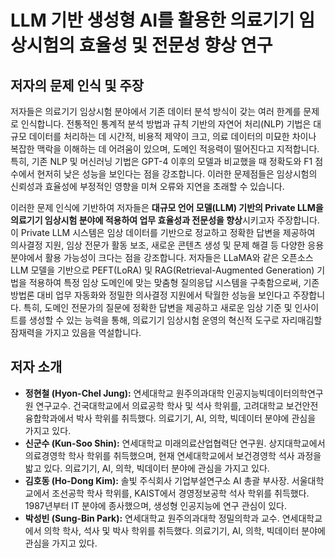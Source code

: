 # LLM 기반 생성형 AI를 활용한 의료기기 임상시험의 효율성 및 전문성 향상 연구

## 저자의 문제 인식 및 주장

저자들은 의료기기 임상시험 분야에서 기존 데이터 분석 방식이 갖는 여러 한계를 문제로 인식합니다. 전통적인 통계적 분석 방법과 규칙 기반의 자연어 처리(NLP) 기법은 대규모 데이터를 처리하는 데 시간적, 비용적 제약이 크고, 의료 데이터의 미묘한 차이나 복잡한 맥락을 이해하는 데 어려움이 있으며, 도메인 적응력이 떨어진다고 지적합니다. 특히, 기존 NLP 및 머신러닝 기법은 GPT-4 이후의 모델과 비교했을 때 정확도와 F1 점수에서 현저히 낮은 성능을 보인다는 점을 강조합니다. 이러한 문제점들은 임상시험의 신뢰성과 효율성에 부정적인 영향을 미쳐 오류와 지연을 초래할 수 있습니다.

이러한 문제 인식에 기반하여 저자들은 **대규모 언어 모델(LLM) 기반의 Private LLM을 의료기기 임상시험 분야에 적용하여 업무 효율성과 전문성을 향상**시키고자 주장합니다. 이 Private LLM 시스템은 임상 데이터를 기반으로 정교하고 정확한 답변을 제공하여 의사결정 지원, 임상 전문가 활동 보조, 새로운 콘텐츠 생성 및 문제 해결 등 다양한 응용 분야에서 활용 가능성이 크다는 점을 강조합니다. 저자들은 LLaMA와 같은 오픈소스 LLM 모델을 기반으로 PEFT(LoRA) 및 RAG(Retrieval-Augmented Generation) 기법을 적용하여 특정 임상 도메인에 맞는 맞춤형 질의응답 시스템을 구축함으로써, 기존 방법론 대비 업무 자동화와 정밀한 의사결정 지원에서 탁월한 성능을 보인다고 주장합니다. 특히, 도메인 전문가의 질문에 정확한 답변을 제공하고 새로운 임상 기준 및 인사이트를 생성할 수 있는 능력을 통해, 의료기기 임상시험 운영의 혁신적 도구로 자리매김할 잠재력을 가지고 있음을 역설합니다.

## 저자 소개

*   **정현철 (Hyon-Chel Jung):** 연세대학교 원주의과대학 인공지능빅데이터의학연구원 연구교수. 건국대학교에서 의료공학 학사 및 석사 학위를, 고려대학교 보건안전융합학과에서 박사 학위를 취득했다. 의료기기, AI, 의학, 빅데이터 분야에 관심을 가지고 있다.
*   **신군수 (Kun-Soo Shin):** 연세대학교 미래의료산업협력단 연구원. 상지대학교에서 의료경영학 학사 학위를 취득했으며, 현재 연세대학교에서 보건경영학 석사 과정을 밟고 있다. 의료기기, AI, 의학, 빅데이터 분야에 관심을 가지고 있다.
*   **김호동 (Ho-Dong Kim):** 솔빛 주식회사 기업부설연구소 AI 총괄 부사장. 서울대학교에서 조선공학 학사 학위를, KAIST에서 경영정보공학 석사 학위를 취득했다. 1987년부터 IT 분야에 종사했으며, 생성형 인공지능에 연구 관심이 있다.
*   **박성빈 (Sung-Bin Park):** 연세대학교 원주의과대학 정밀의학과 교수. 연세대학교에서 의학 학사, 석사 및 박사 학위를 취득했다. 의료기기, AI, 의학, 빅데이터 분야에 관심을 가지고 있다.